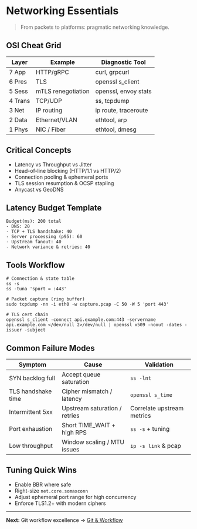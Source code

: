 # Networking Essentials

> From packets to platforms: pragmatic networking knowledge.

## OSI Cheat Grid
| Layer | Example | Diagnostic Tool |
|-------|---------|-----------------|
| 7 App | HTTP/gRPC | curl, grpcurl |
| 6 Pres | TLS | openssl s_client |
| 5 Sess | mTLS renegotiation | openssl, envoy stats |
| 4 Trans | TCP/UDP | ss, tcpdump |
| 3 Net | IP routing | ip route, traceroute |
| 2 Data | Ethernet/VLAN | ethtool, arp |
| 1 Phys | NIC / Fiber | ethtool, dmesg |

## Critical Concepts
- Latency vs Throughput vs Jitter
- Head-of-line blocking (HTTP/1.1 vs HTTP/2)
- Connection pooling & ephemeral ports
- TLS session resumption & OCSP stapling
- Anycast vs GeoDNS

## Latency Budget Template
```
Budget(ms): 200 total
- DNS: 20
- TCP + TLS handshake: 40
- Server processing (p95): 60
- Upstream fanout: 40
- Network variance & retries: 40
```

## Tools Workflow
```
# Connection & state table
ss -s
ss -tuna 'sport = :443'

# Packet capture (ring buffer)
sudo tcpdump -nn -i eth0 -w capture.pcap -C 50 -W 5 'port 443'

# TLS cert chain
openssl s_client -connect api.example.com:443 -servername api.example.com </dev/null 2>/dev/null | openssl x509 -noout -dates -issuer -subject
```

## Common Failure Modes
| Symptom | Cause | Validation |
|---------|-------|-----------|
| SYN backlog full | Accept queue saturation | `ss -lnt` | 
| TLS handshake time | Cipher mismatch / latency | `openssl s_time` |
| Intermittent 5xx | Upstream saturation / retries | Correlate upstream metrics |
| Port exhaustion | Short TIME_WAIT + high RPS | `ss -s` + tuning |
| Low throughput | Window scaling / MTU issues | `ip -s link` & pcap |

## Tuning Quick Wins
- Enable BBR where safe
- Right-size `net.core.somaxconn`
- Adjust ephemeral port range for high concurrency
- Enforce TLS1.2+ with modern ciphers

---
**Next:** Git workflow excellence → [Git & Workflow](git-workflow.md)
